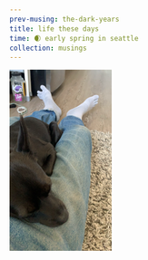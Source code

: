 ```yaml
--- 
prev-musing: the-dark-years
title: life these days
time: 🌒 early spring in seattle
collection: musings
---
```

![](/assets/images/pluto_toe_socks.png "the nibbling")